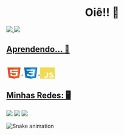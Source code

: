 
<h1 style="text-align: center">Oiê!! 🐝</h1> 
<div style="display: inline_block">
  <a href="https://github.com/deborapianezzer">
  <img height="100em" src="https://github-readme-stats.vercel.app/api?username=deborapianezzer&show_icons=true&include_all_commits=true&count_private=true&bg_color=FFFFFF&border_color=396B6A&border_radius=14&text_color=000000&title_color=146160&icon_color=2FE0DD"/>
  
  <img height="100em" src="https://github-readme-stats.vercel.app/api/top-langs/?username=deborapianezzer&layout=compact&langs_count=7&bg_color=FFFFFF&border_color=396B6A&border_radius=14&text_color=000000&title_color=146160&icon_color=2FE0DD"/>

</div>

   ## Aprendendo... 🚀
<div style="display: inline_block"><br>
    <img align="center" alt="Rafa-HTML" height="30" width="40" src="https://raw.githubusercontent.com/devicons/devicon/master/icons/html5/html5-original.svg">
    <img align="center" alt="Rafa-CSS" height="30" width="40" src="https://raw.githubusercontent.com/devicons/devicon/master/icons/css3/css3-original.svg">
    <img align="center" alt="Rafa-Js" height="30" width="40" src="https://raw.githubusercontent.com/devicons/devicon/master/icons/javascript/javascript-plain.svg">
</div>

 ##
 
  ## Minhas Redes:  🖥️
 
 <a href="https://www.linkedin.com/in/deboradpianezzer/" target="_blank"><img src="https://img.shields.io/badge/-LinkedIn-%230077B5?style=for-the-badge&logo=linkedin&logoColor=white" target="_blank"></a> 
  <a href = "deboradpianezzer@gmail.com"><img src="https://img.shields.io/badge/-Gmail-%23333?style=for-the-badge&logo=gmail&logoColor=white" target="_blank"></a>
  <a href="https://instagram.com/deborapianezzer" target="_blank"><img src="https://img.shields.io/badge/-Instagram-%23E4405F?style=for-the-badge&logo=instagram&logoColor=white" target="_blank"></a>

 ![Snake animation](https://github.com/deborapianezzer/deborapianezzer/blob/output/github-contribution-grid-snake.svg)

</div>

